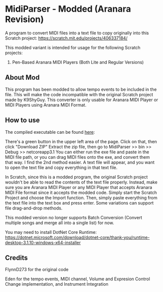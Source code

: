# MidiParser - Modded (Aranara Revision)
A program to convert MIDI files into a text file to copy originally into this Scratch project: https://scratch.mit.edu/projects/406337184/

This modded variant is intended for usage for the following Scratch projects: 
1. Pen-Based Aranara MIDI Players (Both Lite and Regular Versions)

## About Mod
This program has been modded to allow tempo events to be included in the file. This will make the code incompatible with the original Scratch project made by K9ShyGuy. This converter is only usable for Aranara MIDI Player or MIDI Players using Aranara MIDI Format.

## How to use
The compiled executable can be found [here](../Aranara/MidiParser/bin/Release/netcoreapp3.1/publish):

There's a green button in the upper left area of the page. Click on that, then click "Download ZIP" Extract the zip file, then go to MidiParser >> bin >> Debug >> netcoreapp3.1 You can either run the exe file and paste in the MIDI file path, or you can drag MIDI files onto the exe, and convert them that way. I find the 2nd method easier.
A text file will appear, and you want to open the text file and copy everything in that text file. 

In Scratch, since this is a modded program, the original Scratch project wouldn't be able to read the contents of the text file properly. Instead, make sure you are Aranara MIDI Player or any MIDI Player that accepts Aranara MIDI File format since it accepts the modded code. Simply start the Scratch Project and choose the Import function. Then, simply paste everything from the text file into the text box and press enter. Some variations can support file drag-and-drop methods.

This modded version no longer supports Batch Conversion (Convert multiple songs and merge all into a single list) for now.

You may need to install DotNet Core Runtime: https://dotnet.microsoft.com/download/dotnet-core/thank-you/runtime-desktop-3.1.10-windows-x64-installer

## Credits
FlynnD273 for the original code

Eden for the tempo events, MIDI channel,  Volume and Expresion Control Change implementation, and Instrument Integration